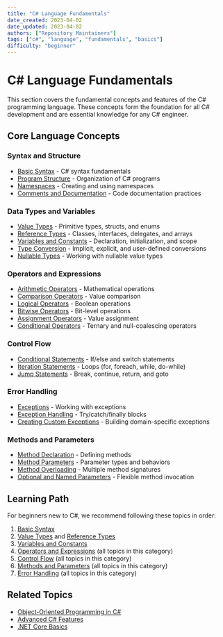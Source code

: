 ```yaml
---
title: "C# Language Fundamentals"
date_created: 2023-04-02
date_updated: 2023-04-02
authors: ["Repository Maintainers"]
tags: ["c#", "language", "fundamentals", "basics"]
difficulty: "beginner"
---
```


# C# Language Fundamentals

This section covers the fundamental concepts and features of the C# programming language. These concepts form the foundation for all C# development and are essential knowledge for any C# engineer.

## Core Language Concepts

### Syntax and Structure

- [Basic Syntax](basic-syntax.md) - C# syntax fundamentals
- [Program Structure](program-structure.md) - Organization of C# programs
- [Namespaces](namespaces.md) - Creating and using namespaces
- [Comments and Documentation](comments-and-documentation.md) - Code documentation practices

### Data Types and Variables

- [Value Types](value-types.md) - Primitive types, structs, and enums
- [Reference Types](reference-types.md) - Classes, interfaces, delegates, and arrays
- [Variables and Constants](variables-and-constants.md) - Declaration, initialization, and scope
- [Type Conversion](type-conversion.md) - Implicit, explicit, and user-defined conversions
- [Nullable Types](nullable-types.md) - Working with nullable value types

### Operators and Expressions

- [Arithmetic Operators](arithmetic-operators.md) - Mathematical operations
- [Comparison Operators](comparison-operators.md) - Value comparison
- [Logical Operators](logical-operators.md) - Boolean operations
- [Bitwise Operators](bitwise-operators.md) - Bit-level operations
- [Assignment Operators](assignment-operators.md) - Value assignment
- [Conditional Operators](conditional-operators.md) - Ternary and null-coalescing operators

### Control Flow

- [Conditional Statements](conditional-statements.md) - If/else and switch statements
- [Iteration Statements](iteration-statements.md) - Loops (for, foreach, while, do-while)
- [Jump Statements](jump-statements.md) - Break, continue, return, and goto

### Error Handling

- [Exceptions](exceptions.md) - Working with exceptions
- [Exception Handling](exception-handling.md) - Try/catch/finally blocks
- [Creating Custom Exceptions](custom-exceptions.md) - Building domain-specific exceptions

### Methods and Parameters

- [Method Declaration](method-declaration.md) - Defining methods
- [Method Parameters](method-parameters.md) - Parameter types and behaviors
- [Method Overloading](method-overloading.md) - Multiple method signatures
- [Optional and Named Parameters](optional-and-named-parameters.md) - Flexible method invocation

## Learning Path

For beginners new to C#, we recommend following these topics in order:

1. [Basic Syntax](basic-syntax.md)
2. [Value Types](value-types.md) and [Reference Types](reference-types.md)
3. [Variables and Constants](variables-and-constants.md)
4. [Operators and Expressions](arithmetic-operators.md) (all topics in this category)
5. [Control Flow](conditional-statements.md) (all topics in this category)
6. [Methods and Parameters](method-declaration.md) (all topics in this category)
7. [Error Handling](exceptions.md) (all topics in this category)

## Related Topics

- [Object-Oriented Programming in C#](../../programming-paradigms/object-oriented/README.md)
- [Advanced C# Features](../advanced/README.md)
- [.NET Core Basics](../../dotnet/core/getting-started.md)